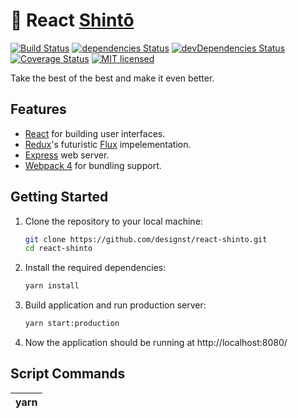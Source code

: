 # 🥥 React [Shintō](https://de.wikipedia.org/wiki/Shint%C5%8D)

[![Build Status](https://travis-ci.org/designst/react-shinto.svg?branch=master)](https://travis-ci.org/designst/react-shinto)
[![dependencies Status](https://david-dm.org/designst/react-shinto/status.svg)](https://david-dm.org/designst/react-shinto)
[![devDependencies Status](https://david-dm.org/designst/react-shinto/dev-status.svg)](https://david-dm.org/designst/react-shinto?type=dev)
[![Coverage Status](https://coveralls.io/repos/github/designst/react-shinto/badge.svg?branch=master)](https://coveralls.io/github/designst/react-shinto?branch=master)
[![MIT licensed](https://img.shields.io/badge/license-MIT-blue.svg)](https://raw.githubusercontent.com/designst/react-shinto/master/LICENSE)

Take the best of the best and make it even better.

## Features

- [React](https://reactjs.org/) for building user interfaces.
- [Redux](https://redux.js.org/)'s futuristic [Flux](https://facebook.github.io/flux/) impelementation.
- [Express](http://expressjs.com/) web server.
- [Webpack 4](https://webpack.js.org/) for bundling support.


## Getting Started

1. Clone the repository to your local machine:
   ```bash
   git clone https://github.com/designst/react-shinto.git
   cd react-shinto
   ```

2. Install the required dependencies:
   ```bash
   yarn install
   ```
3. Build application and run production server:
   ```bash
   yarn start:production
   ```
4. Now the application should be running at http://localhost:8080/

## Script Commands

| yarn <script>      | Description                                                  |
| ------------------ | ------------------------------------------------------------ |
| `start`            | Run the application on the development server at `http://localhost:3000` with Hot Module Replacement [HMR](https://webpack.js.org/concepts/hot-module-replacement/) enabled. |
| `start:production` | Bundle files to `./build` and run it on the production server at `http://localhost:8080`. |
| `lint`             | Lint all `.js` `.css` and `.scss` files.                     |

